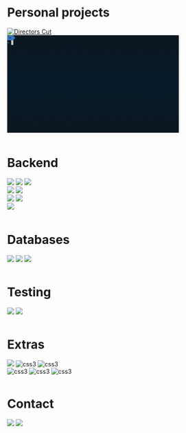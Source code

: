 <h1 align="left" style="margin-top:50px"> Personal projects </h1>
<section align="left" style="margin-bottom:50px">

<a href="https://directorscut.robertoseba.com/about" target="_blank" rel="noopener noreferrer"><img src="./assets/directors.png" width="400px" alt="Directors Cut"></a>
<a href="https://github.com/robertoseba/gennie"><img src="https://github.com/robertoseba/gennie/blob/f3767901b9a25fffba9ce4baa12c91ab6729222e/docs/images/awk.gif" width="400px" alt="Gennie Cli"></a>
</section>

<h1 align="left" style="margin-top:50px"> Backend </h1>
<section align="left" style="margin-bottom:50px">
  <img src="https://img.shields.io/badge/JavaScript-007ACC?style=for-the-badge&logo=javascript&logoColor=white" />
  <img src="https://img.shields.io/badge/TypeScript-007ACC?style=for-the-badge&logo=typescript&logoColor=white" />
  <img src="https://img.shields.io/badge/Nestjs-FF0000?style=for-the-badge&logo=NestJs&logoColor=white" />
  <br />
  <img src="https://img.shields.io/badge/Python-F7DF1E?style=for-the-badge&logo=python&logoColor=black" />
  <img src="https://img.shields.io/badge/Django-F7DF1E?style=for-the-badge&logo=django&logoColor=black" />
  <br />
  <img src="https://img.shields.io/badge/Node.js-43853D?style=for-the-badge&logo=node.js&logoColor=white" />
  <img src="https://img.shields.io/badge/Express-43853D?style=for-the-badge&logo=express&logoColor=white" />
  <br />
  <img src="https://img.shields.io/badge/Go-007ACC?style=for-the-badge&logo=go&logoColor=white" />


</section>

<h1 align="left"> Databases </h1>
<section align="left"  style="margin-bottom:50px">
  <img src="https://img.shields.io/badge/MongoDB-4EA94B?style=for-the-badge&logo=mongodb&logoColor=white" />
  <img src="https://img.shields.io/badge/postgres-00000F?style=for-the-badge&logo=postgres&logoColor=white" />
  <img src="https://img.shields.io/badge/mysql-00000F?style=for-the-badge&logo=mysql&logoColor=white" />
</section>

<h1 align="left"> Testing </h1>
<section align="left" style="margin-bottom:50px">
  
  <img src="https://img.shields.io/badge/Jest-C21325?style=for-the-badge&logo=jest&logoColor=white" />
    <img src="https://img.shields.io/badge/Unittest-F7DF1E?style=for-the-badge&logo=python&logoColor=black" />
 
</section>

<h1 align="left"> Extras </h1>
<section align="left"  style="margin-bottom:50px">
  <img src="https://img.shields.io/badge/Docker-2CA5E0?style=for-the-badge&logo=docker&logoColor=white" />
   <img src="https://img.shields.io/badge/git-%23F05033.svg?style=for-the-badge&logo=git&logoColor=white" alt="css3" />
  <img src="https://img.shields.io/badge/github-%23121011.svg?style=for-the-badge&logo=github&logoColor=white" alt="css3" />
  <br />
  <img src="https://img.shields.io/badge/aws-orange.svg?style=for-the-badge&logo=aws&logoColor=red" alt="css3" />

  <img src="https://img.shields.io/badge/Google Cloud-blue.svg?style=for-the-badge&logo=google&logoColor=red" alt="css3" />
  <img src="https://img.shields.io/badge/Heroku-blueviolet.svg?style=for-the-badge&logo=heroku&logoColor=white" alt="css3" />

</section>

<h1 align="left"> Contact </h1>
<section align="left"> 
 	<a href="https://www.linkedin.com/in/robertoseba/" target="_blank"><img src="https://img.shields.io/badge/-LinkedIn-%230077B5?style=for-the-badge&logo=linkedin&logoColor=white" target="_blank"></a>  
  <a href="mailto:roberto@robertoseba.com" target="_blank" rel="noopener noreferrer"><img src="https://img.shields.io/badge/-Email-C21325?style=for-the-badge&logo=gmail&logoColor=white" target="_blank" rel="noopener noreferrer"></a>
</section>

<br>
